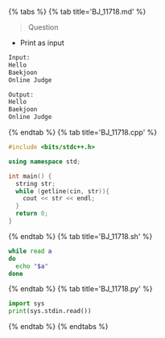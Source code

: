 {% tabs %}
{% tab title='BJ_11718.md' %}

> Question

* Print as input

```txt
Input:
Hello
Baekjoon
Online Judge

Output:
Hello
Baekjoon
Online Judge
```

{% endtab %}
{% tab title='BJ_11718.cpp' %}

```cpp
#include <bits/stdc++.h>

using namespace std;

int main() {
  string str;
  while (getline(cin, str)){
    cout << str << endl;
  }
  return 0;
}
```

{% endtab %}
{% tab title='BJ_11718.sh' %}

```sh
while read a
do
  echo "$a"
done
```

{% endtab %}
{% tab title='BJ_11718.py' %}

```py
import sys
print(sys.stdin.read())
```

{% endtab %}
{% endtabs %}
